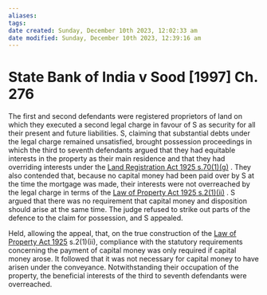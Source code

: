 ```yaml
---
aliases: 
tags: 
date created: Sunday, December 10th 2023, 12:02:33 am
date modified: Sunday, December 10th 2023, 12:39:16 am
---
```


# State Bank of India v Sood [1997] Ch. 276

The first and second defendants were registered proprietors of land on which they executed a second legal charge in favour of S as security for all their present and future liabilities. S, claiming that substantial debts under the legal charge remained unsatisfied, brought possession proceedings in which the third to seventh defendants argued that they had equitable interests in the property as their main residence and that they had overriding interests under the [Land Registration Act 1925 s.70(1)(g)](https://uk.westlaw.com/Document/I39ECF620E44811DA8D70A0E70A78ED65/View/FullText.html?originationContext=document&transitionType=DocumentItem&ppcid=a28e26b5ab474515a441e83d726bc938&contextData=(sc.Search)) . They also contended that, because no capital money had been paid over by S at the time the mortgage was made, their interests were not overreached by the legal charge in terms of the [Law of Property Act 1925 s.2(1)(ii)](https://uk.westlaw.com/Document/I38C08410E44811DA8D70A0E70A78ED65/View/FullText.html?originationContext=document&transitionType=DocumentItem&ppcid=a28e26b5ab474515a441e83d726bc938&contextData=(sc.Search)) . S argued that there was no requirement that capital money and disposition should arise at the same time. The judge refused to strike out parts of the defence to the claim for possession, and S appealed.

Held, allowing the appeal, that, on the true construction of the [Law of Property Act 1925](https://uk.westlaw.com/Document/I60CA4D31E42311DAA7CF8F68F6EE57AB/View/FullText.html?originationContext=document&transitionType=DocumentItem&ppcid=a28e26b5ab474515a441e83d726bc938&contextData=(sc.Search)) s.2(1)(ii), compliance with the statutory requirements concerning the payment of capital money was only required if capital money arose. It followed that it was not necessary for capital money to have arisen under the conveyance. Notwithstanding their occupation of the property, the beneficial interests of the third to seventh defendants were overreached.
